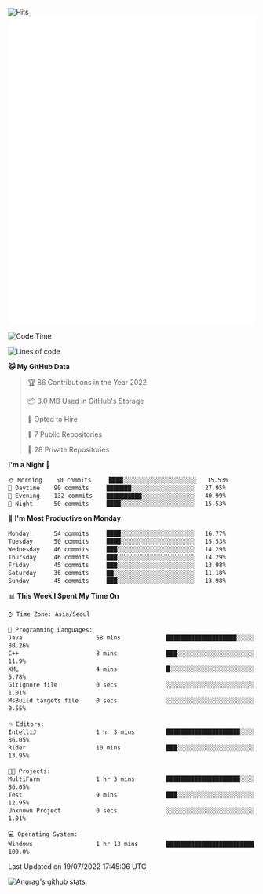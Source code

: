 ![Hits](https://hits.seeyoufarm.com/api/count/incr/badge.svg?url=https%3A%2F%2Fgithub.com%2Fkokose1234&count_bg=%2379C83D&title_bg=%23555555&icon=apple.svg&icon_color=%23E7E7E7&title=hits&edge_flat=false)
<br/>
![Metrics](https://github.com/kokose1234/kokose1234/blob/main/github-metrics.svg)

<!--START_SECTION:waka-->
![Code Time](http://img.shields.io/badge/Code%20Time-655%20hrs%201%20min-blue)

![Lines of code](https://img.shields.io/badge/From%20Hello%20World%20I%27ve%20Written-940%20Thousand%20lines%20of%20code-blue)

**🐱 My GitHub Data** 

> 🏆 86 Contributions in the Year 2022
 > 
> 📦 3.0 MB Used in GitHub's Storage 
 > 
> 💼 Opted to Hire
 > 
> 📜 7 Public Repositories 
 > 
> 🔑 28 Private Repositories  
 > 
**I'm a Night 🦉** 

```text
🌞 Morning    50 commits     ████░░░░░░░░░░░░░░░░░░░░░   15.53% 
🌆 Daytime    90 commits     ███████░░░░░░░░░░░░░░░░░░   27.95% 
🌃 Evening    132 commits    ██████████░░░░░░░░░░░░░░░   40.99% 
🌙 Night      50 commits     ████░░░░░░░░░░░░░░░░░░░░░   15.53%

```
📅 **I'm Most Productive on Monday** 

```text
Monday       54 commits     ████░░░░░░░░░░░░░░░░░░░░░   16.77% 
Tuesday      50 commits     ████░░░░░░░░░░░░░░░░░░░░░   15.53% 
Wednesday    46 commits     ███░░░░░░░░░░░░░░░░░░░░░░   14.29% 
Thursday     46 commits     ███░░░░░░░░░░░░░░░░░░░░░░   14.29% 
Friday       45 commits     ███░░░░░░░░░░░░░░░░░░░░░░   13.98% 
Saturday     36 commits     ██░░░░░░░░░░░░░░░░░░░░░░░   11.18% 
Sunday       45 commits     ███░░░░░░░░░░░░░░░░░░░░░░   13.98%

```


📊 **This Week I Spent My Time On** 

```text
⌚︎ Time Zone: Asia/Seoul

💬 Programming Languages: 
Java                     58 mins             ████████████████████░░░░░   80.26% 
C++                      8 mins              ███░░░░░░░░░░░░░░░░░░░░░░   11.9% 
XML                      4 mins              █░░░░░░░░░░░░░░░░░░░░░░░░   5.78% 
GitIgnore file           0 secs              ░░░░░░░░░░░░░░░░░░░░░░░░░   1.01% 
MsBuild targets file     0 secs              ░░░░░░░░░░░░░░░░░░░░░░░░░   0.55%

🔥 Editors: 
IntelliJ                 1 hr 3 mins         █████████████████████░░░░   86.05% 
Rider                    10 mins             ███░░░░░░░░░░░░░░░░░░░░░░   13.95%

🐱‍💻 Projects: 
MultiFarm                1 hr 3 mins         █████████████████████░░░░   86.05% 
Test                     9 mins              ███░░░░░░░░░░░░░░░░░░░░░░   12.95% 
Unknown Project          0 secs              ░░░░░░░░░░░░░░░░░░░░░░░░░   1.01%

💻 Operating System: 
Windows                  1 hr 13 mins        █████████████████████████   100.0%

```


 Last Updated on 19/07/2022 17:45:06 UTC
<!--END_SECTION:waka-->

[![Anurag's github stats](https://github-readme-stats.vercel.app/api?username=kokose1234&theme=dracula)](https://github.com/anuraghazra/github-readme-stats)



	
